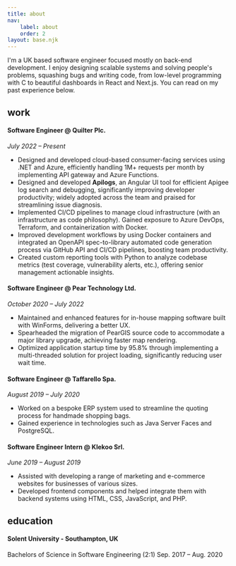 ```yaml
---
title: about
nav:
    label: about
    order: 2
layout: base.njk
---
```


I'm a UK based software engineer focused mostly on back-end development.
I enjoy designing scalable systems and solving people's problems,
squashing bugs and writing code, from low-level programming with C to
beautiful dashboards in React and Next.js. You can read on my past
experience below.

## work

#### Software Engineer @ Quilter Plc.
*July 2022 – Present*
- Designed and developed cloud-based consumer-facing services using .NET
and Azure, efficiently handling 1M+ requests per month by implementing
API gateway and Azure Functions.
- Designed and developed **Apilogs**, an Angular UI tool for efficient
Apigee log search and debugging, significantly improving developer
productivity; widely adopted across the team and praised for
streamlining issue diagnosis.
- Implemented CI/CD pipelines to manage cloud infrastructure (with an
        infrastructure as code philosophy). Gained exposure to Azure
DevOps, Terraform, and containerization with Docker.
- Improved development workflows by using Docker containers and
integrated an OpenAPI spec-to-library automated code generation process
via GitHub API and CI/CD pipelines, boosting team productivity.
- Created custom reporting tools with Python to analyze codebase metrics
(test coverage, vulnerability alerts, etc.), offering senior management
actionable insights.

#### Software Engineer @ Pear Technology Ltd.
*October 2020 – July 2022*
- Maintained and enhanced features for in-house mapping software built
with WinForms, delivering a better UX.
- Spearheaded the migration of PearGIS source code to accommodate a
major library upgrade, achieving faster map rendering.
- Optimized application startup time by 95.8% through implementing a
multi-threaded solution for project loading, significantly reducing user
wait time.

#### Software Engineer @ Taffarello Spa.
*August 2019 – July 2020*
- Worked on a bespoke ERP system used to streamline the quoting process
for handmade shopping bags.
- Gained experience in technologies such as Java Server Faces and
PostgreSQL.

#### Software Engineer Intern @ Klekoo Srl.
*June 2019 – August 2019*
- Assisted with developing a range of marketing and e-commerce websites
for businesses of various sizes.
- Developed frontend components and helped integrate them with backend
systems using HTML, CSS, JavaScript, and PHP.

## education
#### Solent University - Southampton, UK
Bachelors of Science in Software Engineering (2:1) Sep. 2017 – Aug. 2020


